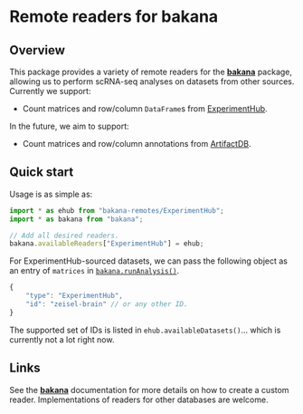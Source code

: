 # Remote readers for bakana

## Overview

This package provides a variety of remote readers for the [**bakana**](https://npmjs.org/package/bakana) package,
allowing us to perform scRNA-seq analyses on datasets from other sources.
Currently we support:

- Count matrices and row/column `DataFrame`s from [ExperimentHub](https://bioconductor.org/packages/ExperimentHub).

In the future, we aim to support:

- Count matrices and row/column annotations from [ArtifactDB](https://github.com/ArtifactDB).

## Quick start

Usage is as simple as:

```js
import * as ehub from "bakana-remotes/ExperimentHub";
import * as bakana from "bakana";

// Add all desired readers.
bakana.availableReaders["ExperimentHub"] = ehub;
```

For ExperimentHub-sourced datasets, we can pass the following object as an entry of `matrices` in [`bakana.runAnalysis()`](https://ltla.github.io/bakana/global.html#runAnalysis).

```js
{
    "type": "ExperimentHub",
    "id": "zeisel-brain" // or any other ID.
}
```

The supported set of IDs is listed in `ehub.availableDatasets()`... which is currently not a lot right now.

## Links

See the [**bakana**](https://github.com/LTLA/bakana) documentation for more details on how to create a custom reader.
Implementations of readers for other databases are welcome.
